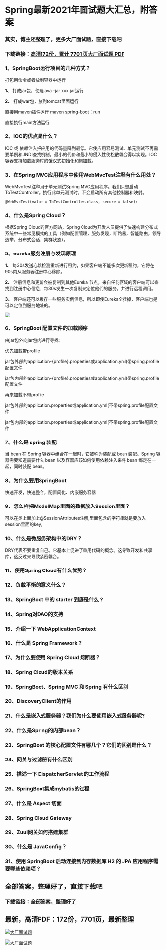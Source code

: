 # Spring最新2021年面试题大汇总，附答案

### 其实，博主还整理了，更多大厂面试题，直接下载吧

### 下载链接：[高清172份，累计 7701 页大厂面试题  PDF](https://github.com/souyunku/DevBooks/blob/master/docs/index.md)



### 1、SpringBoot运行项目的几种方式？

打包用命令或者放到容器中运行

**1、** 打成jar包，使用java -jar xxx.jar运行

**2、** 打成war包，放到tomcat里面运行

直接用maven插件运行   maven spring-boot：run

直接执行main方法运行


### 2、IOC的优点是什么？

IOC 或 依赖注入把应用的代码量降到最低。它使应用容易测试，单元测试不再需要单例和JNDI查找机制。最小的代价和最小的侵入性使松散耦合得以实现。IOC容器支持加载服务时的饿汉式初始化和懒加载。


### 3、在Spring MVC应用程序中使用WebMvcTest注释有什么用处？

WebMvcTest注释用于单元测试Spring MVC应用程序。我们只想启动ToTestController。执行此单元测试时，不会启动所有其他控制器和映射。

```
@WebMvcTest(value = ToTestController.class, secure = false):
```


### 4、什么是Spring Cloud？

根据Spring Cloud的官方网站，Spring Cloud为开发人员提供了快速构建分布式系统中一些常见模式的工具（例如配置管理，服务发现，断路器，智能路由，领导选举，分布式会话，集群状态）。


### 5、eureka服务注册与发现原理

**1、** 每30s发送⼼跳检测重新进⾏租约，如果客户端不能多次更新租约，它将在90s内从服务器注册中⼼移除。

**2、** 注册信息和更新会被复制到其他Eureka 节点，来⾃任何区域的客户端可以查找到注册中⼼信息，每30s发⽣⼀次复制来定位他们的服务，并进⾏远程调⽤。

**3、** 客户端还可以缓存⼀些服务实例信息，所以即使Eureka全挂掉，客户端也是可以定位到服务地址的。

![](https://gitee.com/souyunkutech/souyunku-home/raw/master/images/souyunku-web/2020/5/2/01/44/45_4.png#alt=45%5C_4.png)


### 6、SpringBoot 配置文件的加载顺序

由jar包外向jar包内进行寻找;

优先加载带profile

jar包外部的application-{profile}.properties或application.yml(带spring.profile配置文件

jar包内部的application-{profile}.properties或application.yml(带spring.profile配置文件

再来加载不带profile

jar包外部的application.properties或application.yml(不带spring.profile配置文件

jar包内部的application.properties或application.yml(不带spring.profile配置文件


### 7、什么是 spring 装配

当 bean 在 Spring 容器中组合在一起时，它被称为装配或 bean 装配。Spring 容器需要知道需要什么 bean 以及容器应该如何使用依赖注入来将 bean 绑定在一起，同时装配 bean。


### 8、为什么要用SpringBoot

快速开发，快速整合，配置简化、内嵌服务容器


### 9、怎么样把ModelMap里面的数据放入Session里面？



可以在类上面加上@SessionAttributes注解,里面包含的字符串就是要放入session里面的key。


### 10、什么是微服务架构中的DRY？

DRY代表不要重复自己。它基本上促进了重用代码的概念。这导致开发和共享库，这反过来导致紧密耦合。


### 11、使用Spring Cloud有什么优势？
### 12、负载平衡的意义什么？
### 13、SpringBoot 中的 starter 到底是什么 ?
### 14、Spring对DAO的支持
### 15、介绍一下 WebApplicationContext
### 16、什么是 Spring Framework？
### 17、为什么要使用 Spring Cloud 熔断器？
### 18、Spring Cloud的版本关系
### 19、SpringBoot、Spring MVC 和 Spring 有什么区别
### 20、DiscoveryClient的作用
### 21、什么是嵌入式服务器？我们为什么要使用嵌入式服务器呢?
### 22、什么是Spring的内部bean？
### 23、SpringBoot 的核心配置文件有哪几个？它们的区别是什么？
### 24、网关与过滤器有什么区别
### 25、描述一下 DispatcherServlet 的工作流程
### 26、SpringBoot集成mybatis的过程
### 27、什么是 Aspect 切面
### 28、Spring Cloud Gateway
### 29、Zuul网关如何搭建集群
### 30、什么是 JavaConfig？
### 31、使用 SpringBoot 启动连接到内存数据库 H2 的 JPA 应用程序需要哪些依赖项？




## 全部答案，整理好了，直接下载吧

### 下载链接：[全部答案，整理好了](https://www.souyunku.com/wp-content/uploads/weixin/githup-weixin-2.png)




## 最新，高清PDF：172份，7701页，最新整理

[![大厂面试题](https://www.souyunku.com/wp-content/uploads/weixin/mst.png "架构师专栏")](https://www.souyunku.com/wp-content/uploads/weixin/githup-weixin.png "架构师专栏")

[![大厂面试题](https://www.souyunku.com/wp-content/uploads/weixin/githup-weixin.png "架构师专栏")](https://www.souyunku.com/wp-content/uploads/weixin/githup-weixin.png "架构师专栏")
